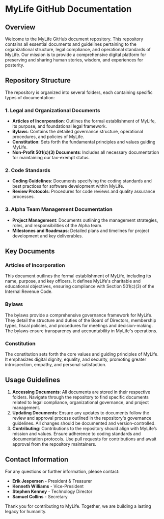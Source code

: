 # MyLife GitHub Documentation

## Overview

Welcome to the MyLife GitHub document repository. This repository contains all essential documents and guidelines pertaining to the organizational structure, legal compliance, and operational standards of MyLife. Our mission is to provide a comprehensive digital platform for preserving and sharing human stories, wisdom, and experiences for posterity.

## Repository Structure

The repository is organized into several folders, each containing specific types of documentation:

### 1. **Legal and Organizational Documents**
- **Articles of Incorporation**: Outlines the formal establishment of MyLife, its purpose, and foundational legal framework.
- **Bylaws**: Contains the detailed governance structure, operational procedures, and policies of MyLife.
- **Constitution**: Sets forth the fundamental principles and values guiding MyLife.
- **Non-Profit 501(c)(3) Documents**: Includes all necessary documentation for maintaining our tax-exempt status.

### 2. **Code Standards**
- **Coding Guidelines**: Documents specifying the coding standards and best practices for software development within MyLife.
- **Review Protocols**: Procedures for code reviews and quality assurance processes.

### 3. **Alpha Team Management Documentation**
- **Project Management**: Documents outlining the management strategies, roles, and responsibilities of the Alpha team.
- **Milestones and Roadmaps**: Detailed plans and timelines for project development and key deliverables.

## Key Documents

### Articles of Incorporation
This document outlines the formal establishment of MyLife, including its name, purpose, and key officers. It defines MyLife's charitable and educational objectives, ensuring compliance with Section 501(c)(3) of the Internal Revenue Code.

### Bylaws
The bylaws provide a comprehensive governance framework for MyLife. They detail the structure and duties of the Board of Directors, membership types, fiscal policies, and procedures for meetings and decision-making. The bylaws ensure transparency and accountability in MyLife's operations.

### Constitution
The constitution sets forth the core values and guiding principles of MyLife. It emphasizes digital dignity, equality, and security, promoting greater introspection, empathy, and personal satisfaction.

## Usage Guidelines

1. **Accessing Documents**: All documents are stored in their respective folders. Navigate through the repository to find specific documents related to legal compliance, organizational governance, and project management.
2. **Updating Documents**: Ensure any updates to documents follow the review and approval process outlined in the repository's governance guidelines. All changes should be documented and version-controlled.
3. **Contributing**: Contributions to the repository should align with MyLife’s mission and values. Ensure adherence to coding standards and documentation protocols. Use pull requests for contributions and await approval from the repository maintainers.

## Contact Information

For any questions or further information, please contact:

- **Erik Jespersen** - President & Treasurer
- **Kenneth Williams** - Vice-President
- **Stephen Kenney** - Technology Director
- **Samuel Collins** - Secretary

Thank you for contributing to MyLife. Together, we are building a lasting legacy for humanity.
